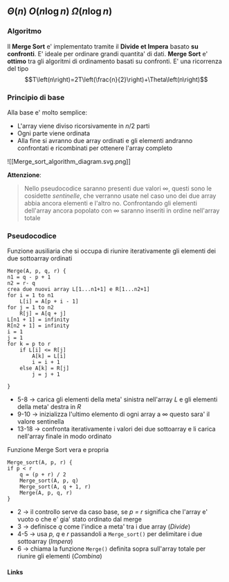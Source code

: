 $\Theta\left(n\right)$
$O\left(n\log n\right)$
$\Omega\left(n\log n\right)$ 
--- 
### Algoritmo
Il **Merge Sort** e' implementato tramite il **Divide et Impera** basato **su confronti**.
E' ideale per ordinare grandi quantita' di dati.
**Merge Sort** e' **ottimo** tra gli algoritmi di ordinamento basati su confronti.
E' una ricorrenza del tipo $$T\left(n\right)=2T\left(\frac{n}{2}\right)+\Theta\left(n\right)$$
### Principio di base
Alla base e' molto semplice:
- L'array viene diviso ricorsivamente in $n/2$ parti
- Ogni parte viene ordinata
- Alla fine si avranno due array ordinati e gli elementi andranno confrontati e ricombinati per ottenere l'array completo

![[Merge_sort_algorithm_diagram.svg.png]]


**Attenzione**:
>Nello pseudocodice saranno presenti due valori $\infty$, questi sono le cosidette *sentinelle*, che verranno usate nel caso uno dei due array abbia ancora elementi e l'altro no. Confrontando gli elementi dell'array ancora popolato con $\infty$ saranno inseriti in ordine nell'array totale 
### Pseudocodice
Funzione ausiliaria che si occupa di riunire iterativamente gli elementi dei due sottoarray ordinati
```
Merge(A, p, q, r) {
n1 = q - p + 1 
n2 = r- q
crea due nuovi array L[1...n1+1] e R[1...n2+1]
for i = 1 to n1
	L[i] = A[p + i - 1]
for j = 1 to n2
	R[j] = A[q + j]
L[n1 + 1] = infinity
R[n2 + 1] = infinity
i = 1
j = 1
for k = p to r
	if L[i] <= R[j]
		A[k] = L[i]
		i = i + 1
	else A[k] = R[j]
		j = j + 1
	
}
```
- 5-8 -> carica gli elementi della meta' sinistra nell'array *L* e gli elementi della meta' destra in *R*
- 9-10 -> inizializza l'ultimo elemento di ogni array a $\infty$ questo sara' il valore sentinella
- 13-18 -> confronta iterativamente i valori dei due sottoarray e li carica nell'array finale in modo ordinato

Funzione Merge Sort vera e  propria
```
Merge_sort(A, p, r) {
if p < r
	q = (p + r) / 2
	Merge_sort(A, p, q)
	Merge_sort(A, q + 1, r)
	Merge(A, p, q, r)
}
```
- 2 -> il controllo serve da caso base, se *p = r* significa che l'array e' vuoto o che e' gia' stato ordinato dal merge
- 3 -> definisce *q* come l'indice a meta' tra i due array (*Divide*)
- 4-5 -> usa *p, q* e *r* passandoli a ``Merge_sort()`` per delimitare i due sottoarray (*Impera*)
- 6 -> chiama la funzione ``Merge()`` definita sopra sull'array totale per riunire gli elementi (*Combina*)

#### Links